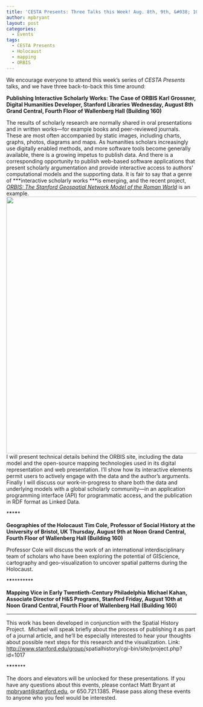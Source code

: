 ```yaml
---
title: 'CESTA Presents: Three Talks this Week! Aug. 8th, 9th, &#038; 10th'
author: mpbryant
layout: post
categories:
  - Events
tags:
  - CESTA Presents
  - Holocaust
  - mapping
  - ORBIS
---
```

We encourage everyone to attend this week&#8217;s series of *CESTA Presents* talks, and we have three back-to-back this time around:

**Publishing Interactive Scholarly Works: The Case of ORBIS**
**Karl Grossner, Digital Humanities Developer, Stanford Libraries**
**Wednesday, August 8th**
**Grand Central, Fourth Floor of Wallenberg Hall (Building 160)**

The results of scholarly research are normally shared in oral presentations and in written works—for example books and peer-reviewed journals. These are most often accompanied by static images, including charts, graphs, photos, diagrams and maps. As humanities scholars increasingly use digitally enabled methods, and more software tools become generally available, there is a growing impetus to publish data. And there is a corresponding opportunity to publish web-based software applications that present scholarly argumentation and provide interactive access to authors’ computational models and the supporting data. It is fair to say that a genre of ***interactive scholarly works ***is emerging, and the recent project, <a href="http://orbis.stanford.edu/" target="_blank"><em>ORBIS: The Stanford Geospatial Network Model of the Roman World</em></a> is an example.[<img class="aligncenter size-full wp-image-155" title="karl1" src="https://cesta.stanford.edu/wp-content/uploads/2012/08/karl11.png" alt="" width="900" height="679" />][1]I will present technical details behind the ORBIS site, including the data model and the open-source mapping technologies used in its digital representation and web presentation. I’ll show how its interactive elements permit users to actively engage with the data and the author’s arguments. Finally I will discuss our work-in-progress to share both the data and underlying models with a global scholarly community—in an application programming interface (API) for programmatic access, and the publication in RDF format as Linked Data.

\***\***\***\****

**Geographies of the Holocaust**
**Tim Cole, Professor of Social History at the University of Bristol, UK**
**Thursday, August 9th at Noon**
**Grand Central, Fourth Floor of Wallenberg Hall (Building 160)**

Professor Cole will discuss the work of an international interdisciplinary team of scholars who have been exploring the potential of GIScience, cartography and geo-visualization to uncover spatial patterns during the Holocaust.

\***\***\***\*****

**Mapping Vice in Early Twentieth-Century Philadelphia**
**Michael Kahan, Associate Director of H&S Programs, Stanford**
**Friday, August 10th at Noon**
**Grand Central, Fourth Floor of Wallenberg Hall (Building 160)**
****
This work has been developed in conjunction with the Spatial History Project.  Michael will speak briefly about the process of publishing it as part of a journal article, and he&#8217;ll be especially interested to hear your thoughts about possible next steps for this research and the visualization.
Link: <a href="http://www.stanford.edu/group/spatialhistory/cgi-bin/site/project.php?id=1017" target="_blank">http://www.stanford.edu/group/<wbr>spatialhistory/cgi-bin/site/<wbr>project.php?id=1017</wbr></wbr></a>

\***\***\***\***\***

The doors and elevators will be unlocked for these presentations. If you have any questions about this events, please contact Matt Bryant at mpbryant@stanford.edu, or 650.721.1385. Please pass along these events to anyone who you feel would be interested.

 [1]: https://cesta.stanford.edu/wp-content/uploads/2012/08/karl11.png
